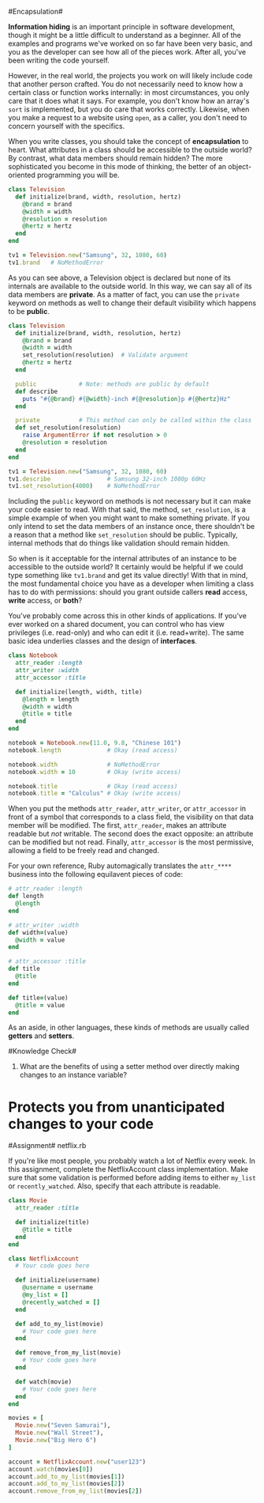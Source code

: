 #Encapsulation#

**Information hiding** is an important principle in software development, though it might be a little difficult to understand as a beginner. All of the examples and programs we've worked on so far have been very basic, and you as the developer can see how all of the pieces work. After all, you've been writing the code yourself.

However, in the real world, the projects you work on will likely include code that another person crafted. You do not necessarily need to know how a certain class or function works internally: in most circumstances, you only care that it does what it says. For example, you don't know how an array's ```sort``` is implemented, but you do care that works correctly. Likewise, when you make a request to a website using ```open```, as a caller, you don't need to concern yourself with the specifics.

When you write classes, you should take the concept of **encapsulation** to heart. What attributes in a class should be accessible to the outside world? By contrast, what data members should remain hidden? The more sophisticated you become in this mode of thinking, the better of an object-oriented programming you will be.

```ruby
class Television
  def initialize(brand, width, resolution, hertz)
    @brand = brand
    @width = width
    @resolution = resolution
    @hertz = hertz
  end
end

tv1 = Television.new("Samsung", 32, 1080, 60)
tv1.brand   # NoMethodError
``` 

As you can see above, a Television object is declared but none of its internals are available to the outside world. In this way, we can say all of its data members are **private**. As a matter of fact, you can use the ```private``` keyword on methods as well to change their default visibility which happens to be **public**.

```ruby
class Television
  def initialize(brand, width, resolution, hertz)
    @brand = brand
    @width = width
    set_resolution(resolution)  # Validate argument
    @hertz = hertz
  end

  public            # Note: methods are public by default
  def describe
    puts "#{@brand} #{@width}-inch #{@resolution}p #{@hertz}Hz"
  end

  private           # This method can only be called within the class
  def set_resolution(resolution)
    raise ArgumentError if not resolution > 0
    @resolution = resolution
  end
end

tv1 = Television.new("Samsung", 32, 1080, 60)
tv1.describe                # Samsung 32-inch 1080p 60Hz
tv1.set_resolution(4000)    # NoMethodError
```

Including the ```public``` keyword on methods is not necessary but it can make your code easier to read. With that said, the method, ```set_resolution```, is a simple example of when you might want to make something private. If you only intend to set the data members of an instance once, there shouldn't be a reason that a method like ```set_resolution``` should be public. Typically, internal methods that do things like validation should remain hidden.

So when is it acceptable for the internal attributes of an instance to be accessible to the outside world? It certainly would be helpful if we could type something like ```tv1.brand``` and get its value directly! With that in mind, the most fundamental choice you have as a developer when limiting a class has to do with permissions: should you grant outside callers **read** access, **write** access, or **both**?

You've probably come across this in other kinds of applications. If you've ever worked on a shared document, you can control who has view privileges (i.e. read-only) and who can edit it (i.e. read+write). The same basic idea underlies classes and the design of **interfaces**.

```ruby
class Notebook
  attr_reader :length
  attr_writer :width
  attr_accessor :title

  def initialize(length, width, title)
    @length = length
    @width = width
    @title = title
  end
end

notebook = Notebook.new(11.0, 9.8, "Chinese 101")
notebook.length             # Okay (read access)

notebook.width              # NoMethodError
notebook.width = 10         # Okay (write access)

notebook.title              # Okay (read access)
notebook.title = "Calculus" # Okay (write access)
```

When you put the methods ```attr_reader```, ```attr_writer```, or ```attr_accessor``` in front of a symbol that corresponds to a class field, the visibility on that data member will be modified. The first, ```attr_reader```, makes an attribute readable but *not* writable. The second does the exact opposite: an attribute can be modified but not read. Finally, ```attr_accessor``` is the most permissive, allowing a field to be freely read and changed.

For your own reference, Ruby automagically translates the ```attr_****``` business into the following equilavent pieces of code:

```ruby
# attr_reader :length
def length
  @length
end

# attr_writer :width
def width=(value)
  @width = value
end

# attr_accessor :title
def title
  @title
end

def title=(value)
  @title = value
end
```

As an aside, in other languages, these kinds of methods are usually called **getters** and **setters**.

#Knowledge Check#

1. What are the benefits of using a setter method over directly making changes to an instance variable?
# Protects you from unanticipated changes to your code

#Assignment#
netflix.rb

If you're like most people, you probably watch a lot of Netflix every week. In this assignment, complete the NetflixAccount class implementation. Make sure that some validation is performed before adding items to either ```my_list``` or ```recently_watched```. Also, specify that each attribute is readable.

```ruby
class Movie
  attr_reader :title

  def initialize(title)
    @title = title
  end
end

class NetflixAccount
  # Your code goes here

  def initialize(username)
    @username = username
    @my_list = []
    @recently_watched = []
  end

  def add_to_my_list(movie)
    # Your code goes here
  end

  def remove_from_my_list(movie)
    # Your code goes here
  end

  def watch(movie)
    # Your code goes here
  end
end

movies = [
  Movie.new("Seven Samurai"), 
  Movie.new("Wall Street"), 
  Movie.new("Big Hero 6")
]

account = NetflixAccount.new("user123")
account.watch(movies[0])
account.add_to_my_list(movies[1])
account.add_to_my_list(movies[2])
account.remove_from_my_list(movies[2])
```
